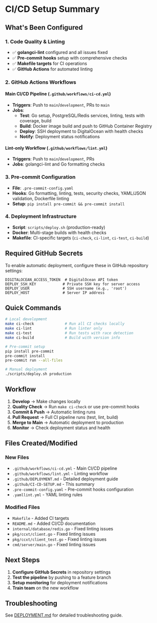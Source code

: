 # CI/CD Setup Summary

## What's Been Configured

### 1. Code Quality & Linting
- ✅ **golangci-lint** configured and all issues fixed
- ✅ **Pre-commit hooks** setup with comprehensive checks
- ✅ **Makefile targets** for CI operations
- ✅ **GitHub Actions** for automated linting

### 2. GitHub Actions Workflows

#### Main CI/CD Pipeline (`.github/workflows/ci-cd.yml`)
- **Triggers**: Push to `main`/`development`, PRs to `main`
- **Jobs**:
  - **Test**: Go setup, PostgreSQL/Redis services, linting, tests with coverage, build
  - **Build**: Docker image build and push to GitHub Container Registry
  - **Deploy**: SSH deployment to DigitalOcean with health checks
  - **Notify**: Deployment status notifications

#### Lint-only Workflow (`.github/workflows/lint.yml`)
- **Triggers**: Push to `main`/`development`, PRs
- **Jobs**: golangci-lint and Go formatting checks

### 3. Pre-commit Configuration
- **File**: `.pre-commit-config.yaml`
- **Hooks**: Go formatting, linting, tests, security checks, YAML/JSON validation, Dockerfile linting
- **Setup**: `pip install pre-commit && pre-commit install`

### 4. Deployment Infrastructure
- **Script**: `scripts/deploy.sh` (production-ready)
- **Docker**: Multi-stage builds with health checks
- **Makefile**: CI-specific targets (`ci-check`, `ci-lint`, `ci-test`, `ci-build`)

## Required GitHub Secrets

To enable automatic deployment, configure these in GitHub repository settings:

```
DIGITALOCEAN_ACCESS_TOKEN  # DigitalOcean API token
DEPLOY_SSH_KEY            # Private SSH key for server access
DEPLOY_USER               # SSH username (e.g., 'root')
DEPLOY_HOST               # Server IP address
```

## Quick Commands

```bash
# Local development
make ci-check              # Run all CI checks locally
make ci-lint               # Run linter only
make ci-test               # Run tests with race detection
make ci-build              # Build with version info

# Pre-commit setup
pip install pre-commit
pre-commit install
pre-commit run --all-files

# Manual deployment
./scripts/deploy.sh production
```

## Workflow

1. **Develop** → Make changes locally
2. **Quality Check** → Run `make ci-check` or use pre-commit hooks
3. **Commit & Push** → Automatic linting runs
4. **Pull Request** → Full CI pipeline runs (test, lint, build)
5. **Merge to Main** → Automatic deployment to production
6. **Monitor** → Check deployment status and health

## Files Created/Modified

### New Files
- `.github/workflows/ci-cd.yml` - Main CI/CD pipeline
- `.github/workflows/lint.yml` - Linting workflow
- `.github/DEPLOYMENT.md` - Detailed deployment guide
- `.github/CI-CD-SETUP.md` - This summary
- `.pre-commit-config.yaml` - Pre-commit hooks configuration
- `.yamllint.yml` - YAML linting rules

### Modified Files
- `Makefile` - Added CI targets
- `README.md` - Added CI/CD documentation
- `internal/database/redis.go` - Fixed linting issues
- `pkg/ccxt/client.go` - Fixed linting issues
- `pkg/ccxt/client_test.go` - Fixed linting issues
- `cmd/server/main.go` - Fixed linting issues

## Next Steps

1. **Configure GitHub Secrets** in repository settings
2. **Test the pipeline** by pushing to a feature branch
3. **Setup monitoring** for deployment notifications
4. **Train team** on the new workflow

## Troubleshooting

See [DEPLOYMENT.md](DEPLOYMENT.md) for detailed troubleshooting guide.